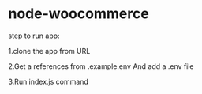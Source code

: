 # node-woocommerce

step to run app:

1.clone the app from URL

2.Get a references from .example.env And add a .env file

3.Run index.js command 

